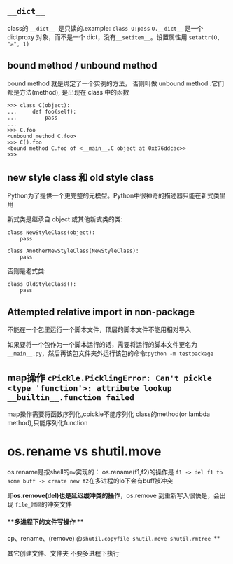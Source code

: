 ## `__dict__`

class的 `__dict__ `是只读的.example: `class O:pass` `O.__dict__` 是一个 dictproxy 对象，而不是一个 dict，没有`__setitem__`。设置属性用 `setattr(O, "a", 1)`

## bound method / unbound method

bound method 就是绑定了一个实例的方法， 否则叫做 unbound method .它们都是方法(method), 是出现在 class 中的函数

```
>>> class C(object):
...     def foo(self):
...         pass
...
>>> C.foo
<unbound method C.foo>
>>> C().foo
<bound method C.foo of <__main__.C object at 0xb76ddcac>>
>>>
```

## new style class 和 old style class

Python为了提供一个更完整的元模型。Python中很神奇的描述器只能在新式类里用

新式类是继承自 object 或其他新式类的类:

```
class NewStyleClass(object):
    pass

class AnotherNewStyleClass(NewStyleClass):
    pass
```

否则是老式类:

```
class OldStyleClass():
    pass
```

## Attempted relative import in non-package

不能在一个包里运行一个脚本文件，顶层的脚本文件不能用相对导入

如果要将一个包作为一个脚本运行的话，需要将运行的脚本文件更名为`__main__.py`，然后再该包文件夹外运行该包的命令:`python -m testpackage`

## map操作 `cPickle.PicklingError: Can't pickle <type 'function'>: attribute lookup __builtin__.function failed`

map操作需要将函数序列化,cpickle不能序列化 class的method(or lambda method),只能序列化function

# os.rename vs shutil.move

os.rename是按shell的`mv`实现的： os.rename(f1,f2)的操作是 `f1 -> del f1 to some buff -> create new f2`在多进程的io下会有buff被冲突

即**os.remove(del)也是延迟缓冲类的操作**，os.remove 到重新写入很快是，会出现 `file_时间`的冲突文件

#### **多进程下的文件写操作 **

cp、rename、(remove) @`shutil.copyfile shutil.move shutil.rmtree `**

其它创建文件、文件夹 不要多进程下执行